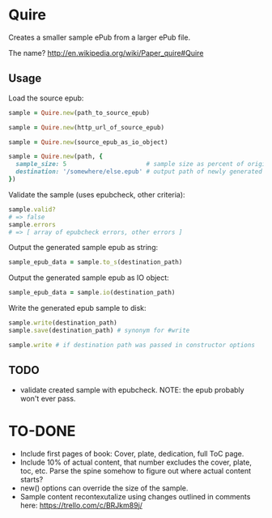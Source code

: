 # Quire

Creates a smaller sample ePub from a larger ePub file.

The name? http://en.wikipedia.org/wiki/Paper_quire#Quire

## Usage

Load the source epub:

```ruby
sample = Quire.new(path_to_source_epub)

sample = Quire.new(http_url_of_source_epub)

sample = Quire.new(source_epub_as_io_object)

sample = Quire.new(path, {
  sample_size: 5                      # sample size as percent of original,
  destination: '/somewhere/else.epub' # output path of newly generated sample
})
```

Validate the sample (uses epubcheck, other criteria):

```ruby
sample.valid?
# => false
sample.errors
# => [ array of epubcheck errors, other errors ]
```

Output the generated sample epub as string:

```ruby
sample_epub_data = sample.to_s(destination_path)
```

Output the generated sample epub as IO object:

```ruby
sample_epub_data = sample.io(destination_path)
```

Write the generated epub sample to disk:

```ruby
sample.write(destination_path)
sample.save(destination_path) # synonym for #write

sample.write # if destination path was passed in constructor options
```

## TODO

* validate created sample with epubcheck. NOTE: the epub probably won't ever pass.

# TO-DONE

* Include first pages of book: Cover, plate, dedication, full ToC page.
* Include 10% of actual content, that number excludes the cover, plate, toc, etc. Parse the spine somehow to figure out where actual content starts?
* new() options can override the size of the sample.
* Sample content recontexutalize using changes outlined in comments here: https://trello.com/c/BRJkm89j/

